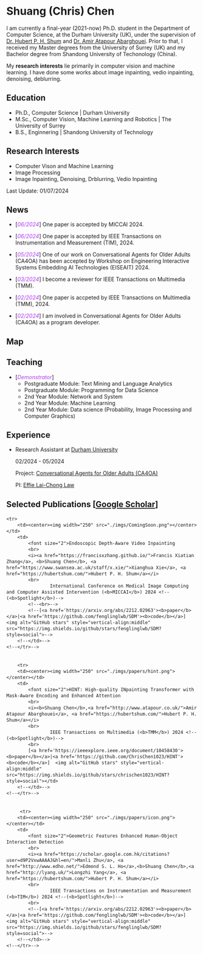 # Shuang (Chris) Chen
I am currently a final-year (2021-now) Ph.D. student in the Department of Computer Science, at the Durham University (UK), under the supervision of <a href="https://hubertshum.com/">Dr. Hubert P. H. Shum</a> and <a href="http://www.atapour.co.uk/">Dr. Amir Atapour Abarghouei</a>. Prior to that, I received my Master degrees from the University of Surrey (UK) and my Bachelor degree from Shandong University of Techonology (China).


My **research interests** lie primarily in computer vision and machine learning. I have done some works about image inpainting, vedio inpainting, denoising, deblurring.
<!--#### Technical Skills: Python, MATLAB, Android Studio-->

## Education
- Ph.D., Computer Science | Durham University							       		
- M.Sc., Computer Vision, Machine Learning and Robotics | The University of Surrey	        		
- B.S., Enginnering | Shandong University of Technology

## Research Interests
- Computer Vison and Machine Learning
- Image Processing
- Image Inpainting, Denoising, Drblurring, Vedio Inpainting


Last Update: 01/07/2024

## News
- [<em><a style="color: #B23AF4">06/2024</a></em>] One paper is accepted by MICCAI 2024.
  
- [<em><a style="color: #B23AF4">06/2024</a></em>] One paper is accepted by IEEE Transactions on Instrumentation and Measurement (TIM), 2024.
  
- [<em><a style="color: #B23AF4">05/2024</a></em>] One of our work on Conversational Agents for Older Adults (CA4OA) has been accepted by Workshop on Engineering Interactive Systems Embedding AI Technologies (EISEAIT) 2024.

- [<em><a style="color: #B23AF4">03/2024</a></em>] I become a reviewer for IEEE Transactions on Multimedia (TMM).
  
- [<em><a style="color: #B23AF4">02/2024</a></em>] One paper is accpeted by IEEE Transactions on Multimedia (TMM), 2024.
  
- [<em><a style="color: #B23AF4">02/2024</a></em>] I am involved in Conversational Agents for Older Adults (CA4OA) as a program developer.


## Map
<a class="pull-right" href="#">
    <script type="text/javascript" id="clustrmaps" src="//clustrmaps.com/map_v2.js?d=xfHZrCwVWeTUpPyh_V2GIKfmaVidU6pmDdDrefgq0yE&cl=ffffff&w=a"></script>
</a>

## Teaching
- [<em><a style="color: #B23AF4">Demonstrator</a></em>]
	- Postgraduate Module: Text Mining and Language Analytics
	- Postgraduate Module: Programming for Data Science
	- 2nd Year Module: Network and System
	- 2nd Year Module: Machine Learning
	- 2nd Year Module: Data science (Probability, Image Processing and Computer Graphics)
   
## Experience
- Research Assistant at <a href="https://www.durham.ac.uk//">Durham University</a>

	02/2024 - 05/2024

	Project: <a href="https://aihs.webspace.durham.ac.uk/conversational-agents-for-older-adults-ca4oa/#:~:text=Trustworthy%20conversational%20agents%20(CAs)%20can,and%20cannot%20benefit%20from%20them.">Conversational Agents for Older Adults (CA4OA)</a>
 
	PI: <a href="https://www.durham.ac.uk/staff/lai-chong-law/">Effie Lai-Chong Law</a>

 

## Selected Publications [<a href="https://scholar.google.com/citations?hl=en&user=tRLJ2X4AAAAJ">Google Scholar</a>]
<table id="tbPublications" width="100%" style="border-collapse:separate; border-spacing:0px 10px;">
	<tbody>

	<tr>
		<td><center><img width="250" src="./imgs/ComingSoon.png"></center></td>
		<td>
			<font size="2">Endoscopic Depth-Aware Video Inpainting 
			<br>
			<i><a href="https://francisxzhang.github.io/">Francis Xiatian Zhang</a>, <b>Shuang Chen</b>, <a href="https://www.swansea.ac.uk/staff/x.xie/">Xianghua Xie</a>, <a href="https://hubertshum.com/">Hubert P. H. Shum</a></i>
			<br>
            		International Conference on Medical Image Computing and Computer Assisted Intervention (<b>MICCAI</b>) 2024 <!--(<b>Spotlight</b>)-->
			<!--<br>-->
			<!--[<a href='https://arxiv.org/abs/2212.02963'><b>paper</b></a>|<a href='https://github.com/fenglinglwb/SDM'><b>code</b></a>]  <img alt="GitHub stars" style="vertical-align:middle" src="https://img.shields.io/github/stars/fenglinglwb/SDM?style=social">-->
		<!--</td>-->
	<!--</tr>-->


        <tr>
		<td><center><img width="250" src="./imgs/papers/hint.png"></center></td>
		<td>
			<font size="2">HINT: High-quality INpainting Transformer with Mask-Aware Encoding and Enhanced Attention
			<br>
   			<i><b>Shuang Chen</b>,<a href="http://www.atapour.co.uk/">Amir Atapour Abarghouei</a>, <a href="https://hubertshum.com/">Hubert P. H. Shum</a></i>
			<br>
            		IEEE Transactions on Multimedia (<b>TMM</b>) 2024 <!--(<b>Spotlight</b>)-->
			<br>
			[<a href='https://ieeexplore.ieee.org/document/10458430'><b>paper</b></a>|<a href='https://github.com/ChrisChen1023/HINT'><b>code</b></a>]  <img alt="GitHub stars" style="vertical-align:middle" src="https://img.shields.io/github/stars/chrischen1023/HINT?style=social"></td>
		<!--</td>-->
	<!--</tr>-->

 
         <tr>
		<td><center><img width="250" src="./imgs/papers/icon.png"></center></td>
		<td>
			<font size="2">Geometric Features Enhanced Human-Object Interaction Detection 
			<br>
			<i><a href="https://scholar.google.com.hk/citations?user=d9P2VxwAAAAJ&hl=en/">Manli Zhu</a>, <a href="http://www.edho.net/">Edmond S. L. Ho</a>,<b>Shuang Chen</b>,<a href="http://lyang.uk/">Longzhi Yang</a>, <a href="https://hubertshum.com/">Hubert P. H. Shum</a></i>
			<br>
            		IEEE Transactions on Instrumentation and Measurement (<b>TIM</b>) 2024 <!--(<b>Spotlight</b>)-->
			<br>
			<!--[<a href='https://arxiv.org/abs/2212.02963'><b>paper</b></a>|<a href='https://github.com/fenglinglwb/SDM'><b>code</b></a>]  <img alt="GitHub stars" style="vertical-align:middle" src="https://img.shields.io/github/stars/fenglinglwb/SDM?style=social">-->
		<!--</td>-->
	<!--</tr>-->
<!--</tbody>-->
<!--</table>-->





<!--
## Work Experience
**Data Scientist @ Toyota Financial Services (_June 2022 - Present_)**
- Uncovered and corrected missing step in production data pipeline which impacted over 70% of active accounts
- Redeveloped loan originations model which resulted in 50% improvement in model performance and saving 1 million dollars in potential losses

**Data Science Consultant @ Shawhin Talebi Ventures LLC (_December 2020 - Present_)**
- Conducted data collection, processing, and analysis for novel study evaluating the impact of over 300 biometrics variables on human performance in hyper-realistic, live-fire training scenarios
- Applied unsupervised deep learning approaches to longitudinal ICU data to discover novel sepsis sub-phenotypes

## Projects
### Data-Driven EEG Band Discovery with Decision Trees
[Publication](https://www.mdpi.com/1424-8220/22/8/3048)

Developed objective strategy for discovering optimal EEG bands based on signal power spectra using **Python**. This data-driven approach led to better characterization of the underlying power spectrum by identifying bands that outperformed the more commonly used band boundaries by a factor of two. The proposed method provides a fully automated and flexible approach to capturing key signal components and possibly discovering new indices of brain activity.

![EEG Band Discovery](/assets/img/eeg_band_discovery.jpeg)

### Decoding Physical and Cognitive Impacts of Particulate Matter Concentrations at Ultra-Fine Scales
[Publication](https://www.mdpi.com/1424-8220/22/11/4240)

Used **Matlab** to train over 100 machine learning models which estimated particulate matter concentrations based on a suite of over 300 biometric variables. We found biometric variables can be used to accurately estimate particulate matter concentrations at ultra-fine spatial scales with high fidelity (r2 = 0.91) and that smaller particles are better estimated than larger ones. Inferring environmental conditions solely from biometric measurements allows us to disentangle key interactions between the environment and the body.

![Bike Study](/assets/img/bike_study.jpeg)

## Talks & Lectures
- Causality: The new science of an old question - GSP Seminar, Fall 2021
- Guest Lecture: Dimensionality Reduction - Big Data and Machine Learning for Scientific Discovery (PHYS 5336), Spring 2021
- Guest Lecture: Fourier and Wavelet Transforms - Scientific Computing (PHYS 5315), Fall 2020
- A Brief Introduction to Optimization - GSP Seminar, Fall 2019
- Weeks of Welcome Poster Competition - UTD, Fall 2019
- A Brief Introduction to Networks - GSP Seminar, Spring 2019

- [Data Science YouTube](https://www.youtube.com/channel/UCa9gErQ9AE5jT2DZLjXBIdA)

## Publications
1. Talebi S., Lary D.J., Wijeratne L. OH., and Lary, T. Modeling Autonomic Pupillary Responses from External Stimuli Using Machine Learning (2019). DOI: 10.26717/BJSTR.2019.20.003446
2. Wijeratne, L.O.; Kiv, D.R.; Aker, A.R.; Talebi, S.; Lary, D.J. Using Machine Learning for the Calibration of Airborne Particulate Sensors. Sensors 2020, 20, 99.
3. Lary, D.J.; Schaefer, D.; Waczak, J.; Aker, A.; Barbosa, A.; Wijeratne, L.O.H.; Talebi, S.; Fernando, B.; Sadler, J.; Lary, T.; Lary, M.D. Autonomous Learning of New Environments with a Robotic Team Employing Hyper-Spectral Remote Sensing, Comprehensive In-Situ Sensing and Machine Learning. Sensors 2021, 21, 2240. https://doi.org/10.3390/s21062240
4. Zhang, Y.; Wijeratne, L.O.H.; Talebi, S.; Lary, D.J. Machine Learning for Light Sensor Calibration. Sensors 2021, 21, 6259. https://doi.org/10.3390/s21186259
5. Talebi, S.; Waczak, J.; Fernando, B.; Sridhar, A.; Lary, D.J. Data-Driven EEG Band Discovery with Decision Trees. Preprints 2022, 2022030145 (doi: 10.20944/preprints202203.0145.v1).
6. Fernando, B.A.; Sridhar, A.; Talebi, S.; Waczak, J.; Lary, D.J. Unsupervised Blink Detection Using Eye Aspect Ratio Values. Preprints 2022, 2022030200 (doi: 10.20944/preprints202203.0200.v1).
7. Talebi, S. et al. Decoding Physical and Cognitive Impacts of PM Concentrations at Ultra-fine Scales, 29 March 2022, PREPRINT (Version 1) available at Research Square [https://doi.org/10.21203/rs.3.rs-1499191/v1]
8. Lary, D.J. et al. (2022). Machine Learning, Big Data, and Spatial Tools: A Combination to Reveal Complex Facts That Impact Environmental Health. In: Faruque, F.S. (eds) Geospatial Technology for Human Well-Being and Health. Springer, Cham. https://doi.org/10.1007/978-3-030-71377-5_12
9. Wijerante, L.O.H. et al. (2022). Advancement in Airborne Particulate Estimation Using Machine Learning. In: Faruque, F.S. (eds) Geospatial Technology for Human Well-Being and Health. Springer, Cham. https://doi.org/10.1007/978-3-030-71377-5_13

- [Data Science Blog](https://medium.com/@shawhin)



-->







<!--
**ChrisChen1023/chrischen1023** is a ✨ _special_ ✨ repository because its `README.md` (this file) appears on your GitHub profile.

Here are some ideas to get you started:

- 🔭 I’m currently working on ...
- 🌱 I’m currently learning ...
- 👯 I’m looking to collaborate on ...
- 🤔 I’m looking for help with ...
- 💬 Ask me about ...
- 📫 How to reach me: ...
- 😄 Pronouns: ...
- ⚡ Fun fact: ...
-->
